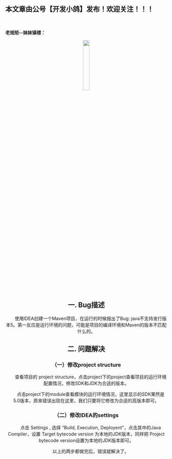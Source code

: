 ﻿## 本文章由公号【开发小鸽】发布！欢迎关注！！！
<br>

**老规矩--妹妹镇楼：**
<center>
<img src="https://img-blog.csdnimg.cn/20200721223424816.JPG"   width="20%">

## 一. Bug描述
&nbsp;  &nbsp;  &nbsp;  &nbsp;使用IDEA创建一个Maven项目，在运行的时候报出了Bug: java不支持发行版本5。第一反应是运行环境的问题，可能是项目的编译环境和Maven的版本不匹配什么的。
<br>


## 二. 问题解决
### （一）修改project structure

&nbsp;  &nbsp;  &nbsp;  &nbsp;查看项目的 project structure，点击project下的project查看项目的运行环境配置情况，修改SDK和JDK为合适的版本。

&nbsp;  &nbsp;  &nbsp;  &nbsp;点击project下的module查看模块的运行环境情况，这里显示的SDK果然是5.0版本，原来错误出现在这里，我们只要将它修改为合适的高版本即可。
<br>



### （二）修改IDEA的settings
&nbsp;  &nbsp;  &nbsp;  &nbsp;点击 Settings , 选择 “Build, Execution, Deployent”，点击其中的Java Compiler，设置 Target bytecode version 为本地的JDK版本，同样把 Project bytecode version设置为本地的JDK版本即可。

&nbsp;  &nbsp;  &nbsp;  &nbsp;以上的两步都做完后，错误就解决了。

